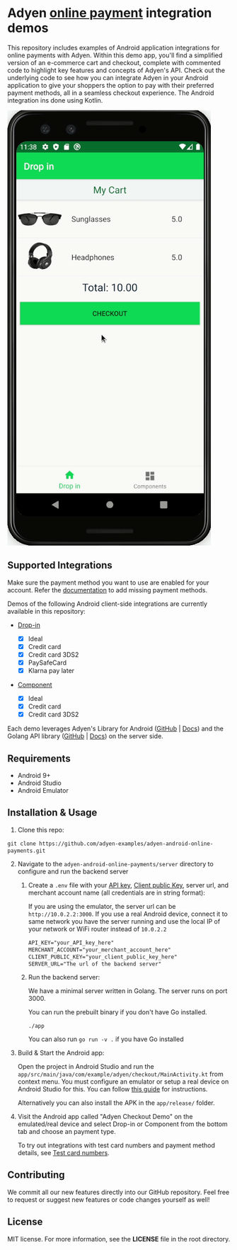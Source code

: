 # Adyen [online payment](https://docs.adyen.com/checkout) integration demos

This repository includes examples of Android application integrations for online payments with Adyen. Within this demo app, you'll find a simplified version of an e-commerce cart and checkout, complete with commented code to highlight key features and concepts of Adyen's API. Check out the underlying code to see how you can integrate Adyen in your Android application to give your shoppers the option to pay with their preferred payment methods, all in a seamless checkout experience. The Android integration ins done using Kotlin.

![Card checkout demo](./cardcheckout.gif)

## Supported Integrations

Make sure the payment method you want to use are enabled for your account. Refer the [documentation](https://docs.adyen.com/payment-methods#add-payment-methods-to-your-account) to add missing payment methods.

Demos of the following Android client-side integrations are currently available in this repository:

- [Drop-in](https://docs.adyen.com/checkout/drop-in-web)

  - [x] Ideal
  - [x] Credit card
  - [x] Credit card 3DS2
  - [x] PaySafeCard
  - [x] Klarna pay later

- [Component](https://docs.adyen.com/checkout/components-web)
  - [x] Ideal
  - [x] Credit card
  - [x] Credit card 3DS2

Each demo leverages Adyen's Library for Android ([GitHub](https://github.com/Adyen/adyen-android) | [Docs](https://docs.adyen.com/checkout/android)) and the Golang API library ([GitHub](https://github.com/Adyen/adyen-go-api-library) | [Docs](https://docs.adyen.com/development-resources/libraries#go)) on the server side.

## Requirements

- Android 9+
- Android Studio
- Android Emulator

## Installation & Usage

1. Clone this repo:

```
git clone https://github.com/adyen-examples/adyen-android-online-payments.git
```

2. Navigate to the `adyen-android-online-payments/server` directory to configure and run the backend server

   1. Create a `.env` file with your [API key](https://docs.adyen.com/user-management/how-to-get-the-api-key), [Client public Key](https://docs.adyen.com/checkout/android/drop-in#get-your-client-encryption-public-key), server url, and merchant account name (all credentials are in string format):

      If you are using the emulator, the server url can be `http://10.0.2.2:3000`. If you use a real Android device, connect it to same network you have the server running and use the local IP of your network or WiFi router instead of `10.0.2.2`

      ```
      API_KEY="your_API_key_here"
      MERCHANT_ACCOUNT="your_merchant_account_here"
      CLIENT_PUBLIC_KEY="your_client_public_key_here"
      SERVER_URL="The url of the backend server"
      ```

   2. Run the backend server:

      We have a minimal server written in Golang. The server runs on port 3000.

      You can run the prebuilt binary if you don't have Go installed.

      ```
      ./app
      ```

      You can also run `go run -v .` if you have Go installed

3. Build & Start the Android app:

   Open the project in Android Studio and run the `app/src/main/java/com/example/adyen/checkout/MainActivity.kt` from context menu. You must configure an emulator or setup a real device on Android Studio for this. You can follow [this guide](https://developer.android.com/training/basics/firstapp/running-app) for instructions.

   Alternatively you can also install the APK in the `app/release/` folder.

4. Visit the Android app called "Adyen Checkout Demo" on the emulated/real device and select Drop-in or Component from the bottom tab and choose an payment type.

   To try out integrations with test card numbers and payment method details, see [Test card numbers](https://docs.adyen.com/development-resources/test-cards/test-card-numbers).

## Contributing

We commit all our new features directly into our GitHub repository. Feel free to request or suggest new features or code changes yourself as well!

## License

MIT license. For more information, see the **LICENSE** file in the root directory.
